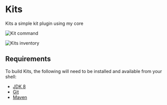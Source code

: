 # Kits

Kits a simple kit plugin using my core

![Kit command](https://imgur.com/27S4HFd.png)

![Kits inventory](https://imgur.com/S5tNCyy.png)

Requirements
------------

To build Kits, the following will need to be installed and available from your shell:

* [JDK 8](http://www.oracle.com/technetwork/java/javase/downloads/jdk8-downloads-2133151.html)
* [Git](https://git-scm.com)
* [Maven](https://maven.apache.org)
